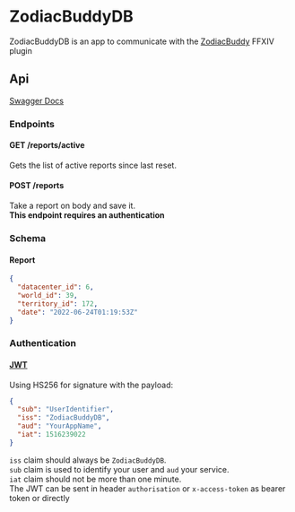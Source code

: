 # ZodiacBuddyDB

ZodiacBuddyDB is an app to communicate with the [ZodiacBuddy](https://github.com/daemitus/ZodiacBuddy) FFXIV plugin

## Api

[Swagger Docs](https://zodiac-buddy-db.fly.dev/api-docs/)

### Endpoints

#### GET /reports/active

Gets the list of active reports since last reset.

#### POST /reports

Take a report on body and save it.  
**This endpoint requires an authentication**

### Schema

#### Report

```json
{
  "datacenter_id": 6,
  "world_id": 39,
  "territory_id": 172,
  "date": "2022-06-24T01:19:53Z"
}
```

### Authentication

#### [JWT](https://jwt.io/)

Using HS256 for signature with the payload: 
```json
{
  "sub": "UserIdentifier",
  "iss": "ZodiacBuddyDB",
  "aud": "YourAppName",
  "iat": 1516239022
}
```
`iss` claim should always be `ZodiacBuddyDB`.  
`sub` claim is used to identify your user and `aud` your service.  
`iat` claim should not be more than one minute.  
The JWT can be sent in header `authorisation` or `x-access-token` as bearer token or directly 
